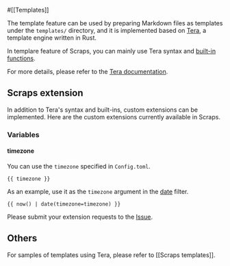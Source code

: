 #[[Templates]]

The template feature can be used by preparing Markdown files as templates under the `templates/` directory, and it is implemented based on [Tera](https://github.com/Keats/tera), a template engine written in Rust.

In templare feature of Scraps, you can mainly use Tera syntax and [built-in functions](https://keats.github.io/tera/docs/#built-in-functions).

For more details, please refer to the [Tera documentation](https://keats.github.io/tera/docs/).

## Scraps extension

In addition to Tera's syntax and built-ins, custom extensions can be implemented. Here are the custom extensions currently available in Scraps.

### Variables

#### timezone
You can use the `timezone` specified in `Config.toml`.

```
{{ timezone }}
```

As an example, use it as the `timezone` argument in the [date](https://keats.github.io/tera/docs/#date) filter.
```
{{ now() | date(timezone=timezone) }}
```

Please submit your extension requests to the [Issue](https://github.com/boykush/scraps/issues/new?template=enhancement-feature-template.md).

## Others
For samples of templates using Tera, please refer to [[Scraps templates]].